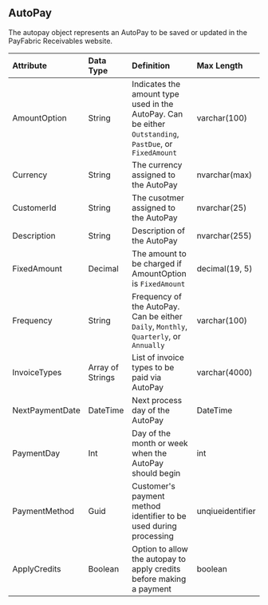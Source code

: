 ## AutoPay
The autopay object represents an AutoPay to be saved or updated in the PayFabric Receivables website. 

| Attribute | Data Type | Definition | Max Length |
| :----------- | :--------- | :--------- | :--------- |
| AmountOption | String | Indicates the amount type used in the AutoPay. Can be either ``Outstanding``, ``PastDue``, or ``FixedAmount`` | varchar(100) |
| Currency | String | The currency assigned to the AutoPay | nvarchar(max) |
| CustomerId | String | The cusotmer assigned to the AutoPay | nvarchar(25) |
| Description | String | Description of the AutoPay | nvarchar(255) |
| FixedAmount | Decimal | The amount to be charged if AmountOption is ``FixedAmount`` | decimal(19, 5) |
| Frequency | String | Frequency of the AutoPay. Can be either ``Daily``, ``Monthly``, ``Quarterly``, or ``Annually`` | varchar(100) |
| InvoiceTypes | Array of Strings | List of invoice types to be paid via AutoPay | varchar(4000) |
| NextPaymentDate | DateTime | Next process day of the AutoPay | DateTime |
| PaymentDay | Int | Day of the month or week when the AutoPay should begin | int |
| PaymentMethod | Guid | Customer's payment method identifier to be used during processing | unqiueidentifier |
| ApplyCredits | Boolean | Option to allow the autopay to apply credits before making a payment | boolean |